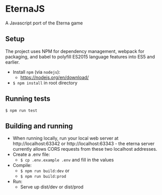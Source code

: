 # EternaJS

A Javascript port of the Eterna game

## Setup

The project uses NPM for dependency management, webpack for packaging, and babel to polyfill ES2015 language features into ES5 and earlier.

* Install `npm` (via `nodejs`): 
    - https://nodejs.org/en/download/
* `$ npm install` in root directory

## Running tests

`$ npm run test`

## Building and running

* When running locally, run your local web server at http://localhost:63342 or http://localhost:63343 - the eterna server currently allows CORS requests from these two localhost addresses.
* Create a .env file:
    - `$ cp .env.example .env` and fill in the values
* Compile:
    - `$ npm run build:dev` or
    - `$ npm run build:prod`
* Run:
    - Serve up dist/dev or dist/prod


